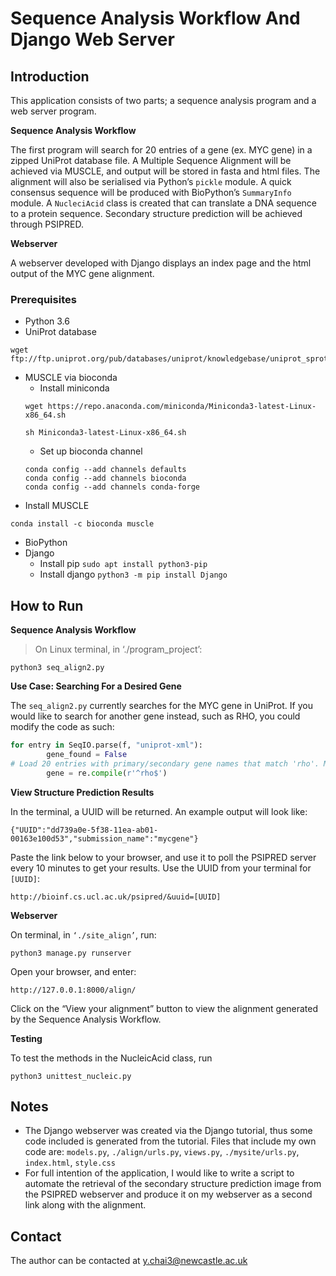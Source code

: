 # Sequence Analysis Workflow And Django Web Server

## Introduction

This application consists of two parts; a sequence analysis program and a web server program.

**Sequence Analysis Workflow**

The first program will search for 20 entries of a gene (ex. MYC gene) in a zipped UniProt database file. A Multiple Sequence Alignment will be achieved via MUSCLE, and output will be stored in fasta and html files. The alignment will also be serialised via Python’s `pickle` module. A quick consensus sequence will be produced with BioPython’s `SummaryInfo` module. A `NucleciAcid` class is created that can translate a DNA sequence to a protein sequence. Secondary structure prediction will be achieved through PSIPRED.

**Webserver**

A webserver developed with Django displays an index page and the html output of the MYC gene alignment.

### Prerequisites

  * Python 3.6
  * UniProt database

```
wget ftp://ftp.uniprot.org/pub/databases/uniprot/knowledgebase/uniprot_sprot.xml.gz
```

* MUSCLE via bioconda
  * Install miniconda
  ```
  wget https://repo.anaconda.com/miniconda/Miniconda3-latest-Linux-x86_64.sh
  
  sh Miniconda3-latest-Linux-x86_64.sh
  ```
  * Set up bioconda channel
  ```
  conda config --add channels defaults
  conda config --add channels bioconda
  conda config --add channels conda-forge
  ```
* Install MUSCLE
```
conda install -c bioconda muscle
```
* BioPython
* Django
  * Install pip `sudo apt install python3-pip`
  * Install django `python3 -m pip install Django`

## How to Run
**Sequence Analysis Workflow**
>On Linux terminal, in ‘./program_project’:
```
python3 seq_align2.py
```

**Use Case: Searching For a Desired Gene**

The `seq_align2.py` currently searches for the MYC gene in UniProt. If you would like to search for another gene instead, such as RHO, you could modify the code as such:
```python
for entry in SeqIO.parse(f, "uniprot-xml"):
        gene_found = False
# Load 20 entries with primary/secondary gene names that match 'rho'. May take a while.
        gene = re.compile(r'^rho$')
```

**View Structure Prediction Results**

In the terminal, a UUID will be returned. An example output will look like:
```
{"UUID":"dd739a0e-5f38-11ea-ab01-00163e100d53","submission_name":"mycgene"}
```
Paste the link below to your browser, and use it to poll the PSIPRED server every 10 minutes to get your results. Use the UUID from your terminal for `[UUID]`:
```
http://bioinf.cs.ucl.ac.uk/psipred/&uuid=[UUID]
```

**Webserver**

On terminal, in `‘./site_align’`, run:
```
python3 manage.py runserver
```
Open your browser, and enter:
```
http://127.0.0.1:8000/align/
```

Click on the “View your alignment” button to view the alignment generated by the Sequence Analysis Workflow.

**Testing**

To test the methods in the NucleicAcid class, run

```
python3 unittest_nucleic.py
```

## Notes

* The Django webserver was created via the Django tutorial, thus some code included is generated from the tutorial. Files that include my own code are: `models.py`, `./align/urls.py`, `views.py`, `./mysite/urls.py`, `index.html`, `style.css`
* For  full intention of the application, I would like to write a script to automate the retrieval of the secondary structure prediction image from the PSIPRED webserver and produce it on my webserver as a second link along with the alignment.

## Contact

The author can be contacted at y.chai3@newcastle.ac.uk
